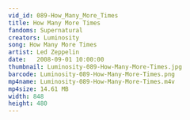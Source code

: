 ```yaml
---
vid_id: 089-How_Many_More_Times
title: How Many More Times
fandoms: Supernatural
creators: Luminosity
song: How Many More Times
artist: Led Zeppelin
date:   2008-09-01 10:00:00
thumbnail: Luminosity-089-How-Many-More-Times.jpg
barcode: Luminosity-089-How-Many-More-Times.png
mp4name: Luminosity-089-How-Many-More-Times.m4v
mp4size: 14.61 MB
width: 848
height: 480
---
```



  